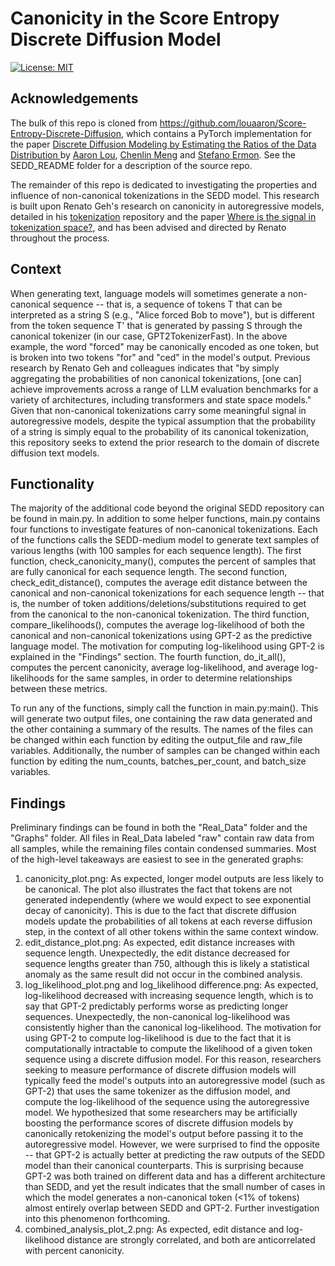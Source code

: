 # Canonicity in the Score Entropy Discrete Diffusion Model

[![License: MIT](https://img.shields.io/badge/License-MIT-yellow.svg)](LICENSE)

## Acknowledgements

The bulk of this repo is cloned from https://github.com/louaaron/Score-Entropy-Discrete-Diffusion, which contains a PyTorch implementation for the paper [Discrete Diffusion Modeling by Estimating the Ratios of the Data Distribution
](https://arxiv.org/abs/2310.16834) by [Aaron Lou](https://aaronlou.com), [Chenlin Meng](https://cs.stanford.edu/~chenlin/) and [Stefano Ermon](https://cs.stanford.edu/~ermon/). See the SEDD_README folder for a description of the source repo.

The remainder of this repo is dedicated to investigating the properties and influence of non-canonical tokenizations in the SEDD model. This research is built upon Renato Geh's research on canonicity in autoregressive models, detailed in his [tokenization](https://github.com/RenatoGeh/tokenization) repository and the paper [Where is the signal in tokenization space?](https://arxiv.org/pdf/2408.08541), and has been advised and directed by Renato throughout the process. 

## Context

When generating text, language models will sometimes generate a non-canonical sequence -- that is, a sequence of tokens T that can be interpreted as a string S (e.g., "Alice forced Bob to move"), but is different from the token sequence T' that is generated by passing S through the canonical tokenizer (in our case, GPT2TokenizerFast). In the above example, the word "forced" may be canonically encoded as one token, but is broken into two tokens "for" and "ced" in the model's output. Previous research by Renato Geh and colleagues indicates that "by simply aggregating the probabilities of non canonical tokenizations, [one can] achieve improvements across a range of LLM evaluation benchmarks for a variety of architectures, including transformers and state space models." Given that non-canonical tokenizations carry some meaningful signal in autoregressive models, despite the typical assumption that the probability of a string is simply equal to the probability of its canonical tokenization, this repository seeks to extend the prior research to the domain of discrete diffusion text models.

## Functionality

The majority of the additional code beyond the original SEDD repository can be found in main.py. In addition to some helper functions, main.py contains four functions to investigate features of non-canonical tokenizations. Each of the functions calls the SEDD-medium model to generate text samples of various lengths (with 100 samples for each sequence length). The first function, check_canonicity_many(), computes the percent of samples that are fully canonical for each sequence length. The second function, check_edit_distance(), computes the average edit distance between the canonical and non-canonical tokenizations for each sequence length -- that is, the number of token additions/deletions/substitutions required to get from the canonical to the non-canonical tokenization. The third function, compare_likelihoods(), computes the average log-likelihood of both the canonical and non-canonical tokenizations using GPT-2 as the predictive language model. The motivation for computing log-likelihood using GPT-2 is explained in the "Findings" section. The fourth function, do_it_all(), computes the percent canonicity, average log-likelihood, and average log-likelihoods for the same samples, in order to determine relationships between these metrics. 

To run any of the functions, simply call the function in main.py:main(). This will generate two output files, one containing the raw data generated and the other containing a summary of the results. The names of the files can be changed within each function by editing the output_file and raw_file variables. Additionally, the number of samples can be changed within each function by editing the num_counts, batches_per_count, and batch_size variables.

## Findings

Preliminary findings can be found in both the "Real_Data" folder and the "Graphs" folder. All files in Real_Data labeled "raw" contain raw data from all samples, while the remaining files contain condensed summaries. Most of the high-level takeaways are easiest to see in the generated graphs:
1. canonicity_plot.png: As expected, longer model outputs are less likely to be canonical. The plot also illustrates the fact that tokens are not generated independently (where we would expect to see exponential decay of canonicity). This is due to the fact that discrete diffusion models update the probabilities of all tokens at each reverse diffusion step, in the context of all other tokens within the same context window.
2. edit_distance_plot.png: As expected, edit distance increases with sequence length. Unexpectedly, the edit distance decreased for sequence lengths greater than 750, although this is likely a statistical anomaly as the same result did not occur in the combined analysis.
3. log_likelihood_plot.png and log_likelihood difference.png: As expected, log-likelihood decreased with increasing sequence length, which is to say that GPT-2 predictably performs worse as predicting longer sequences. Unexpectedly, the non-canonical log-likelihood was consistently higher than the canonical log-likelihood. The motivation for using GPT-2 to compute log-likelihood is due to the fact that it is computationally intractable to compute the likelihood of a given token sequence using a discrete diffusion model. For this reason, researchers seeking to measure performance of discrete diffusion models will typically feed the model's outputs into an autoregressive model (such as GPT-2) that uses the same tokenizer as the diffusion model, and compute the log-likelihood of the sequence using the autoregressive model. We hypothesized that some researchers may be artificially boosting the performance scores of discrete diffusion models by canonically retokenizing the model's output before passing it to the autoregressive model. However, we were surprised to find the opposite -- that GPT-2 is actually better at predicting the raw outputs of the SEDD model than their canonical counterparts. This is surprising because GPT-2 was both trained on different data and has a different architecture than SEDD, and yet the result indicates that the small number of cases in which the model generates a non-canonical token (<1% of tokens) almost entirely overlap between SEDD and GPT-2. Further investigation into this phenomenon forthcoming.
4. combined_analysis_plot_2.png: As expected, edit distance and log-likelihood distance are strongly correlated, and both are anticorrelated with percent canonicity.